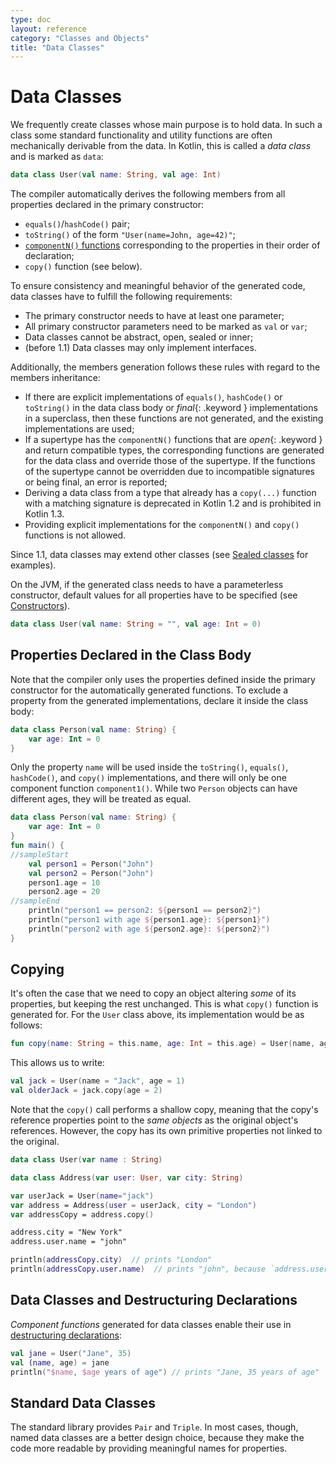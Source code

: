 ```yaml
---
type: doc
layout: reference
category: "Classes and Objects"
title: "Data Classes"
---
```


# Data Classes

We frequently create classes whose main purpose is to hold data.
In such a class some standard functionality and utility functions are often mechanically
derivable from the data. In Kotlin, this is called a _data class_ and is marked as `data`:

<div class="sample" markdown="1" theme="idea" data-highlight-only>

```kotlin
data class User(val name: String, val age: Int)
```

</div>

The compiler automatically derives the following members from all properties declared in the primary constructor:
  
  * `equals()`/`hashCode()` pair;
  * `toString()` of the form `"User(name=John, age=42)"`;
  * [`componentN()` functions](multi-declarations.html) corresponding to the properties in their order of declaration;
  * `copy()` function (see below).

To ensure consistency and meaningful behavior of the generated code, data classes have to fulfill the following requirements:

  * The primary constructor needs to have at least one parameter;
  * All primary constructor parameters need to be marked as `val` or `var`;
  * Data classes cannot be abstract, open, sealed or inner;
  * (before 1.1) Data classes may only implement interfaces.
  
Additionally, the members generation follows these rules with regard to the members inheritance:

* If there are explicit implementations of `equals()`, `hashCode()` or `toString()` in the data class body or 
*final*{: .keyword } implementations in a superclass, then these functions are not generated, and the existing 
implementations are used;
* If a supertype has the `componentN()` functions that are *open*{: .keyword } and return compatible types, the 
corresponding functions are generated for the data class and override those of the supertype. If the functions of the 
supertype cannot be overridden due to incompatible signatures or being final, an error is reported; 
* Deriving a data class from a type that already has a `copy(...)` function with a matching signature is deprecated in 
Kotlin 1.2 and is prohibited in Kotlin 1.3.
* Providing explicit implementations for the `componentN()` and `copy()` functions is not allowed.
  
Since 1.1, data classes may extend other classes (see [Sealed classes](sealed-classes.html) for examples).

On the JVM, if the generated class needs to have a parameterless constructor, default values for all properties have to be specified
(see [Constructors](classes.html#constructors)).

<div class="sample" markdown="1" theme="idea" data-highlight-only>

```kotlin
data class User(val name: String = "", val age: Int = 0)
```

</div>

## Properties Declared in the Class Body

Note that the compiler only uses the properties defined inside the primary constructor for the automatically generated functions. To exclude a property from the generated implementations, declare it inside the class body:

<div class="sample" markdown="1" theme="idea" data-highlight-only>

```kotlin
data class Person(val name: String) {
    var age: Int = 0
}
```

</div>

Only the property `name` will be used inside the `toString()`, `equals()`, `hashCode()`, and `copy()` implementations, and there will only be one component function `component1()`. While two `Person` objects can have different ages, they will be treated as equal.

<div class="sample" markdown="1" theme="idea">

```kotlin
data class Person(val name: String) {
    var age: Int = 0
}
fun main() {
//sampleStart
    val person1 = Person("John")
    val person2 = Person("John")
    person1.age = 10
    person2.age = 20
//sampleEnd
    println("person1 == person2: ${person1 == person2}")
    println("person1 with age ${person1.age}: ${person1}")
    println("person2 with age ${person2.age}: ${person2}")
}
```

</div>

## Copying
  
It's often the case that we need to copy an object altering _some_ of its properties, but keeping the rest unchanged. 
This is what `copy()` function is generated for. For the `User` class above, its implementation would be as follows:

<div class="sample" markdown="1" theme="idea" data-highlight-only>

```kotlin
fun copy(name: String = this.name, age: Int = this.age) = User(name, age)     
```

</div>

This allows us to write:

<div class="sample" markdown="1" theme="idea" data-highlight-only>

```kotlin
val jack = User(name = "Jack", age = 1)
val olderJack = jack.copy(age = 2)
```

</div>

Note that the `copy()` call performs a shallow copy, meaning that the copy's reference properties point to the _same objects_ as the original object's references. However, the copy has its own primitive properties not linked to the original.

<div class="sample" markdown="1" theme="idea" data-highlight-only>

```kotlin
data class User(var name : String)

data class Address(var user: User, var city: String)

var userJack = User(name="jack")
var address = Address(user = userJack, city = "London")
var addressCopy = address.copy()

address.city = "New York"
address.user.name = "john"

println(addressCopy.city)  // prints "London"
println(addressCopy.user.name)  // prints "john", because `address.user === addressCopy.user`
```

</div>

## Data Classes and Destructuring Declarations

_Component functions_ generated for data classes enable their use in [destructuring declarations](multi-declarations.html):

<div class="sample" markdown="1" theme="idea" data-highlight-only>

```kotlin
val jane = User("Jane", 35) 
val (name, age) = jane
println("$name, $age years of age") // prints "Jane, 35 years of age"
```

</div>

## Standard Data Classes

The standard library provides `Pair` and `Triple`. In most cases, though, named data classes are a better design choice, 
because they make the code more readable by providing meaningful names for properties.
